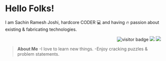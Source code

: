 # Hello Folks!

I am Sachin Ramesh Joshi, hardcore CODER 💻 and having 🔥 passion about existing & fabricating technologies.


<p  align="right">
  <img src="https://visitor-badge.laobi.icu/badge?page_id=sachinrj4" alt="visitor badge"/>
  <img src="https://badgen.net/badge/Open%20Source%20%3F/Yes%21/red?icon=github">
  <img src="https://img.shields.io/badge/License-GPLv3-red.svg">
</p>

> **About Me**
-I love to learn new things.
-Enjoy cracking puzzles & problem statements.

